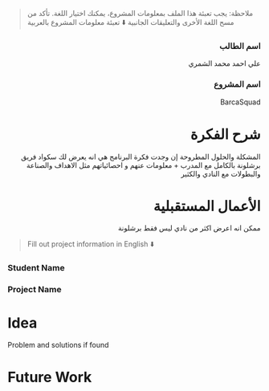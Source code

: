 > ملاحظة: يجب تعبئة هذا الملف بمعلومات المشروع، يمكنك اختيار اللغة. تأكد من مسح اللغة الأخرى والتعليقات الجانبية
> ⬇️ تعبئة معلومات المشروع بالعربية  
<div dir="rtl">

### اسم الطالب
علي احمد محمد الشمري

### اسم المشروع
BarcaSquad

# شرح الفكرة
المشكلة والحلول المطروحة إن وجدت
فكرة البرنامج هي انه يعرض لك سكواد فريق برشلونة بالكامل مع المدرب + معلومات عنهم و احصائياتهم مثل الاهداف والصناعة والبطولات مع النادي والكثير

# الأعمال المستقبلية
ممكن انه اعرض اكثر من نادي ليس فقط برشلونة

</div>

> Fill out project information in English ⬇️
### Student Name


### Project Name

# Idea
Problem and solutions if found 


# Future Work 



